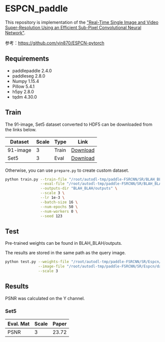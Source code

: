 # ESPCN_paddle
This repository is implementation of the ["Real-Time Single Image and Video Super-Resolution Using an Efficient Sub-Pixel Convolutional Neural Network"](https://arxiv.org/abs/1609.05158).

参考：https://github.com/yjn870/ESPCN-pytorch


## Requirements

- paddlepaddle 2.4.0
- paddleseg    2.8.0
- Numpy 1.15.4
- Pillow 5.4.1
- h5py 2.8.0
- tqdm 4.30.0


## Train

The 91-image, Set5 dataset converted to HDF5 can be downloaded from the links below.

| Dataset  | Scale | Type  | Link                                                         |
| -------- | ----- | ----- | ------------------------------------------------------------ |
| 91-image | 3     | Train | [Download](https://www.dropbox.com/s/4mv1v4qfjo17zg3/91-image_x3.h5?dl=0) |
| Set5     | 3     | Eval  | [Download](https://www.dropbox.com/s/9qlb94in1iqh6nf/Set5_x3.h5?dl=0) |

Otherwise, you can use `prepare.py` to create custom dataset.

```bash
python train.py --train-file "/root/autodl-tmp/paddle-FSRCNN/SR/BLAH_BLAH/91-image_x3.h5" \
                --eval-file "/root/autodl-tmp/paddle-FSRCNN/SR/BLAH_BLAH/Set5_x3.h5" \
                --outputs-dir "BLAH_BLAH/outputs" \
                --scale 3 \
                --lr 1e-3 \
                --batch-size 16 \
                --num-epochs 50 \
                --num-workers 0 \
                --seed 123                
```

## Test

Pre-trained weights can be found in BLAH_BLAH/outputs.

The results are stored in the same path as the query image.

```bash
python test.py --weights-file "/root/autodl-tmp/paddle-FSRCNN/SR/Espcn/BLAH_BLAH/outputs/x3/best.pdiparams" \
               --image-file "/root/autodl-tmp/paddle-FSRCNN/SR/Espcn/data/baboon.bmp" \
               --scale 3
```

## Results

PSNR was calculated on the Y channel.

### Set5

| Eval. Mat | Scale | Paper |
| --------- | ----- | ----- |
| PSNR      | 3     | 23.72 |







